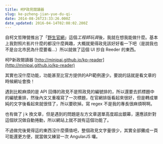 ```yaml
---
title: 柯P政見閱讀器
slug: ke-pzheng-jian-yue-du-qi-
date: 2014-08-26T23:33:26.000Z
date_updated: 2016-04-14T02:08:02.200Z
---
```


自柯文哲陣營推出了「[野生官網](http://unlimited.kptaipei.tw/)」這個*工程師玩具*後，我就在想我能做什麼。基本上我對照片影片什麼的都沒什麼興趣，大概就覺得政見該好好看一下吧（是說我也不是台北市民為什麼要看&hellip;）所以就做了這個 UI 抄自 Reeder 的東西。

柯P新政閱讀器 [http://minipai.github.io/kp-reader](http://minipai.github.io/kp-reader)

其實也沒什麼功能，功能甚至比官方提供的API範例還少。要說的話就是看文章的時候網址會換！

遇到比較麻煩的是 API 回傳的政見不是照政見的編號排的，所以還要去抓標題中的編號重排，然後內文又重複寫了一次標題，在官網排版看起來很好，但是轉成單純的文字後看起來就很怪了，所以要砍掉。寫 regex 不是我的專長很麻煩啊啊。

也有做了 j k 換文章，但是遇到的問題是左方文章選單高度超出銀幕，還應該針對這個狀況做自動捲動，所以網站上就不說有這個功能了。

不過做完後覺得這的東西沒什麼價值吧，整個政見文字量很少，其實全部攤成一頁可能還更方便，就當做又練習一次 AngularJS 囉。
